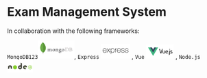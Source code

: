 # Exam Management System 

In collaboration with the following frameworks: 

`MongoDB123`<img src= "https://github.com/jamespaulxyz/itelective3-web/blob/main/Icons/mongodblogo.svg" width = "85px" />, 
`Express` <img src= "https://github.com/jamespaulxyz/itelective3-web/blob/main/Icons/expresslogo.svg" width = "68px" /> , 
`Vue` <img src= "https://github.com/jamespaulxyz/itelective3-web/blob/main/Icons/vuelogo.svg" width = "65px" /> , 
`Node.js`<img src= "https://github.com/jamespaulxyz/itelective3-web/blob/main/Icons/nodelogo.svg" width = "60px" />

<br />
